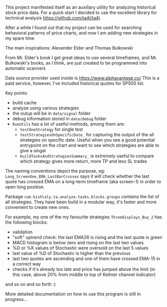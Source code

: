 This project manifested itself as an auxiliary utility for analyzing historical stock price data. For a quick start I decided to use the excellent library for technical analysis https://github.com/ta4j/ta4j.

After a while I found out that my project can be used for searching behavioral patterns of price charts, and now I am adding new strategies in my spare time

The main inspirations: Alexander Elder and Thomas Bulkowski

From Mr. Elder's book I get great ideas to use several timeframes, and Mr. Bulkowski's books, as I think, are just created to be programmed into automatic scanners

Data source provider used inside is https://www.alphavantage.co/
This is a paid service, however, I've included historical quotes for SP500 list.

Key points:
* build cache
* analyze using various strategies
* the outup will be in `data/signal` folder
* debug information stored in `data/debug` folder
* `RunUtils` has a lot of useful methods, among them are:
  * `testOneStrategy` for single test
  * `testStrategiesOnSpecificDate_` for capturing the output of the all strategies on specific date. Useful when you see a good potential entrypoint on the chart and want to see which strategies are able to give a singal
  * `buildTasksAndStrategiesSummary_` is extremely useful to compare which strategy gives more return, more TP and less SL trades

The naming conventions depict the purpose, eg: `Long_ScreenOne_EMA_LastBarCrosses` says it will check whether the last quote has crossed EMA on a long-term timeframe (aka screen-1) in order to open long position.

Package `com.kishlaly.ta.analyze.tasks.blocks.groups` contains the list of all strategies. They have been build in a modular way, it's faster and more convenient to create new ones.

For example, my one of the my favourite strategies `ThreeDisplays_Buy_2` has the following blocks:
* validation
* "soft" uptrend check: the last EMA26 is rising and the last quote is green
* MACD histogram is below zero and rising on the last two values
* %D or %K values of Stochastic were oversold on the last 5 values
* last value of %D of Stochastic is higher than the previous
* last two quotes are ascending and one of them have crossed EMA-15 in a correct way
* checks if it's already too late and price has jumped above the limit (in this case, above 20% from middle to top of Keltner channel indicator)

and so on and so forth :)

More detailed documentation on how to use this program is still in progress...